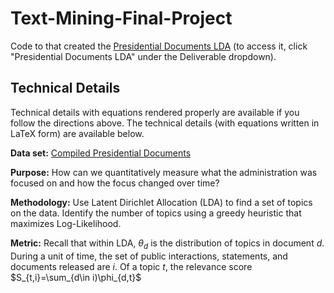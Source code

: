 # Text-Mining-Final-Project

Code to that created the [Presidential Documents LDA](chetanmishra.com) (to access it, click "Presidential Documents LDA" under the Deliverable dropdown).

## Technical Details

Technical details with equations rendered properly are available if you follow the directions above. The technical details (with equations written in LaTeX form) are available below.

**Data set:** [Compiled Presidential Documents](http://www.gpo.gov/fdsys/browse/collection.action?collectionCode=CPD)

**Purpose:** How can we quantitatively measure what the administration was focused on and how the focus changed over time?

**Methodology:** Use Latent Dirichlet Allocation (LDA) to find a set of topics on the data. Identify the number of topics using a greedy heuristic that maximizes Log-Likelihood.

**Metric:** Recall that within LDA, $\theta_d$ is the distribution of topics in document $d$. During a unit of time, the set of public interactions, statements, and documents released are $i$. Of a topic $t$, the relevance score $S_{t,i}=\sum_{d\in i)\phi_{d,t}$
